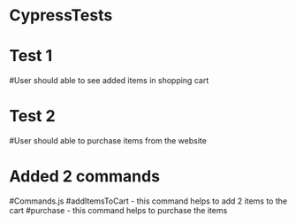 # CypressTests

# Test 1 

#User should able to see added items in shopping cart

# Test 2

#User should able to purchase items from the website

# Added 2 commands
#Commands.js
#addItemsToCart - this command helps to add 2 items to the cart
#purchase - this command helps to purchase the items 
